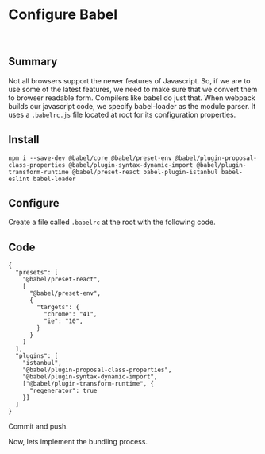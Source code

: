 # Configure Babel

&nbsp;

## Summary

Not all browsers support the newer features of Javascript. So, if we are to use some of the latest features, we need to make sure that we convert them to browser readable form. Compilers like babel do just that.
When webpack builds our javascript code, we specify babel-loader as the module parser. It uses a `.babelrc.js` file located at root for its configuration properties.

## Install

    npm i --save-dev @babel/core @babel/preset-env @babel/plugin-proposal-class-properties @babel/plugin-syntax-dynamic-import @babel/plugin-transform-runtime @babel/preset-react babel-plugin-istanbul babel-eslint babel-loader

## Configure

Create a file called `.babelrc` at the root with the following code.

## Code

    {
      "presets": [
        "@babel/preset-react",
        [
          "@babel/preset-env",
          {
            "targets": {
              "chrome": "41",
              "ie": "10",
            }
          }
        ]
      ],
      "plugins": [
        "istanbul",
        "@babel/plugin-proposal-class-properties",
        "@babel/plugin-syntax-dynamic-import",
        ["@babel/plugin-transform-runtime", {
          "regenerator": true
        }]
      ]
    }

Commit and push.

Now, lets implement the bundling process.
